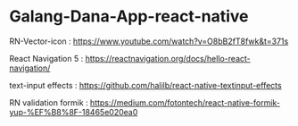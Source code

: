 # Galang-Dana-App-react-native

RN-Vector-icon : https://www.youtube.com/watch?v=O8bB2fT8fwk&t=371s


React Navigation 5 : https://reactnavigation.org/docs/hello-react-navigation/


text-input effects : https://github.com/halilb/react-native-textinput-effects


RN validation formik : https://medium.com/fotontech/react-native-formik-yup-%EF%B8%8F-18465e020ea0
